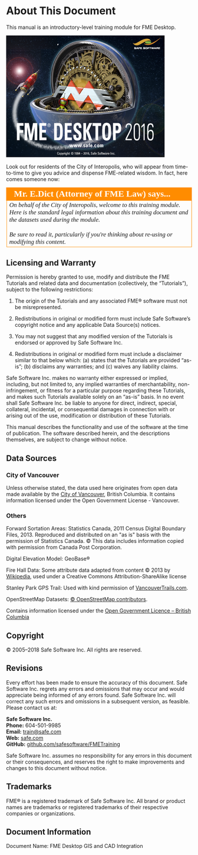 # About This Document #

This manual is an introductory-level training module for FME Desktop.

![](../DesktopBasic0Introduction/Images/Img0.0.FMEAboutScreen.png)

Look out for residents of the City of Interopolis, who will appear from time-to-time to give you advice and dispense FME-related wisdom. In fact, here comes someone now:

<!--Person X Says Section-->

<table style="border-spacing: 0px">
<tr>
<td style="vertical-align:middle;background-color:darkorange;border: 2px solid darkorange">
<i class="fa fa-quote-left fa-lg fa-pull-left fa-fw" style="color:white;padding-right: 12px;vertical-align:text-top"></i>
<span style="color:white;font-size:x-large;font-weight: bold;font-family:serif">Mr. E.Dict (Attorney of FME Law) says...</span>
</td>
</tr>

<tr>
<td style="border: 1px solid darkorange">
<span style="font-family:serif; font-style:italic; font-size:larger">
On behalf of the City of Interopolis, welcome to this training module. Here is the standard legal information about this training document and the datasets used during the module.
<br><br>Be sure to read it, particularly if you're thinking about re-using or modifying this content.
</span>
</td>
</tr>
</table>


## Licensing and Warranty ##

Permission is hereby granted to use, modify and distribute the FME Tutorials and related data and documentation (collectively, the “Tutorials”), subject to the following restrictions:

1. The origin of the Tutorials and any associated FME® software must not be misrepresented.

2. Redistributions in original or modified form must include Safe Software’s copyright notice and any applicable Data Source(s) notices.

3. You may not suggest that any modified version of the Tutorials is endorsed or approved by Safe Software Inc.

4. Redistributions in original or modified form must include a disclaimer similar to that below which: (a) states that the Tutorials are provided “as-is”; (b) disclaims any warranties; and (c) waives any liability claims.

Safe Software Inc. makes no warranty either expressed or implied, including, but not limited to, any implied warranties of merchantability, non-infringement, or fitness for a particular purpose regarding these Tutorials, and makes such Tutorials available solely on an “as-is” basis. In no event shall Safe Software Inc. be liable to anyone for direct, indirect, special, collateral, incidental, or consequential damages in connection with or arising out of the use, modification or distribution of these Tutorials.

This manual describes the functionality and use of the software at the time of publication. The software described herein, and the descriptions themselves, are subject to change without notice.

## Data Sources ##

### City of Vancouver ###

Unless otherwise stated, the data used here originates from open data made available by the [City of Vancouver](http://data.vancouver.ca "City of Vancouver, Open Data"), British Columbia. It contains information licensed under the Open Government License - Vancouver.

### Others ###

Forward Sortation Areas: Statistics Canada, 2011 Census Digital Boundary Files, 2013. Reproduced and distributed on an "as is" basis with the permission of Statistics Canada. © This data includes information copied with permission from Canada Post Corporation.

Digital Elevation Model: GeoBase®

Fire Hall Data: Some attribute data adapted from content © 2013 by [Wikipedia](http://en.wikipedia.org/wiki/Vancouver_Fire_and_Rescue_Services), used under a Creative Commons Attribution-ShareAlike license

Stanley Park GPS Trail: Used with kind permission of [VancouverTrails.com](http://www.vancouvertrails.com/trails/stanley-park/).

OpenStreetMap Datasets: [© OpenStreetMap contributors](http://www.openstreetmap.org/copyright).

Contains information licensed under the [Open Government Licence – British Columbia](https://www2.gov.bc.ca/gov/content/data/open-data/open-government-license-bc)

## Copyright ##

© 2005–2018 Safe Software Inc. All rights are reserved.

## Revisions ##

Every effort has been made to ensure the accuracy of this document. Safe Software Inc. regrets any errors and omissions that may occur and would appreciate being informed of any errors found. Safe Software Inc. will correct any such errors and omissions in a subsequent version, as feasible. Please contact us at:

**Safe Software Inc.**<br>
**Phone:** 604-501-9985<br>
**Email:** [train@safe.com](mailto:train@safe.com)<br>
**Web:**   [safe.com](http://www.safe.com)<br>
**GitHub:**   [github.com/safesoftware/FMETraining](https://github.com/safesoftware/FMETraining)<br>

Safe Software Inc. assumes no responsibility for any errors in this document or their consequences, and reserves the right to make improvements and changes to this document without notice.

## Trademarks ##
FME® is a registered trademark of Safe Software Inc. All brand or product names are trademarks or registered trademarks of their respective companies or organizations.

## Document Information ##
Document Name: 	FME Desktop GIS and CAD Integration

<!--
## What's New? ##
A list of changes to this manual and its accompanying datasets can be found [on GitHub](https://github.com/safesoftware/FMETraining/blob/Desktop-Basic-2018/WhatsNew.md). The file includes a list of general revisions compared to the previous year's materials. It is designed to help trainers become up-to-speed with new content, and for students to identify which FME functionality is new for the current release.
-->
